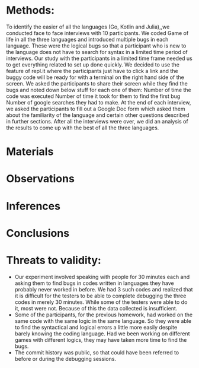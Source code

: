 # Methods:

To identify the easier of all the languages (Go, Kotlin and Julia),,we conducted face to face interviews with 10 participants. We coded Game of life in all the three languages and introduced multiple bugs in each language. These were the logical bugs so that a participant who is new to the language does not have to search for syntax in a limited time period of interviews.
Our study with the participants in a limited time frame needed us to get everything related to set up done quickly. We decided to use the feature of repl.it where the participants just have to click a link and the buggy code will be ready for with a terminal on the right hand side of the screen. 
We asked the participants to share their screen while they find the bugs and noted down below stuff for each one of them:
Number of time the code was executed
Number of time it took for them to find the first bug
Number of google searches they had to make.
At the end of each interview, we asked the participants to fill out a Google Doc form which asked them about the familiarity of the language and certain other questions described in further sections.
After all the interviews were over, we did an analysis of the results to come up with the best of all the three languages.


# Materials

# Observations

# Inferences

# Conclusions

# Threats to validity:
- Our experiment involved speaking with people for 30 minutes each and asking them to find bugs in codes written in languages they have probably never worked in before. We had 3 such codes and realized that it is difficult for the testers to be able to complete debugging the three codes in merely 30 minutes. While some of the testers were able to do it, most were not. Because of this the data collected is insufficient.
- Some of the participants, for the previous homework, had worked on the same code with the same logic in the same language. So they were able to find the syntactical and logical errors a little more easily despite barely knowing the coding language. Had we been working on different games with different logics, they may have taken more time to find the bugs.
- The commit history was public, so that could have been referred to before or during the debugging sessions.
